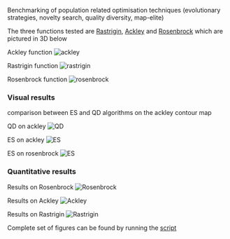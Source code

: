 Benchmarking of population related optimisation techniques (evolutionary strategies, novelty search, quality diversity, map-elite)

The three functions tested are [Rastrigin](https://en.wikipedia.org/wiki/Rastrigin_function), [Ackley](https://en.wikipedia.org/wiki/Ackley_function) and [Rosenbrock](https://en.wikipedia.org/wiki/Rosenbrock_function) which are pictured in 3D below

Ackley function
![ackley]( https://github.com/aja114/optimisation_benchmark/blob/master/imgs/ackley.png "2D input ackley function")

Rastrigin function
![rastrigin]( https://github.com/aja114/optimisation_benchmark/blob/master/imgs/rastrigin.png "2D input rastrigin function")

Rosenbrock function
![rosenbrock]( https://github.com/aja114/optimisation_benchmark/blob/master/imgs/rosen.png "2D input rosenbrock function")


### Visual results

comparison between ES and QD algorithms on the ackley contour map

QD on ackley
![QD]( https://github.com/aja114/optimisation_benchmark/blob/master/imgs/ackley_qd.gif "QD")

ES on ackley
![ES]( https://github.com/aja114/optimisation_benchmark/blob/master/imgs/ackley_es.gif "ES")

ES on rosenbrock
![ES]( https://github.com/aja114/optimisation_benchmark/blob/master/imgs/rosen_es.gif "ES")


### Quantitative results

Results on Rosenbrock
![Rosenbrock]( https://github.com/aja114/optimisation_benchmark/blob/master/imgs/rosen_line_plot.png "Rosenbrock Results")

Results on Ackley
![Ackley]( https://github.com/aja114/optimisation_benchmark/blob/master/imgs/ackley_line_plot.png "Ackley Results")

Results on Rastrigin
![Rastrigin]( https://github.com/aja114/optimisation_benchmark/blob/master/imgs/rastrigin_box_plot.png "Rastrigin Results")

Complete set of figures can be found by running the [script](https://github.com/aja114/optimisation_benchmark/blob/master/results_plot.py)
